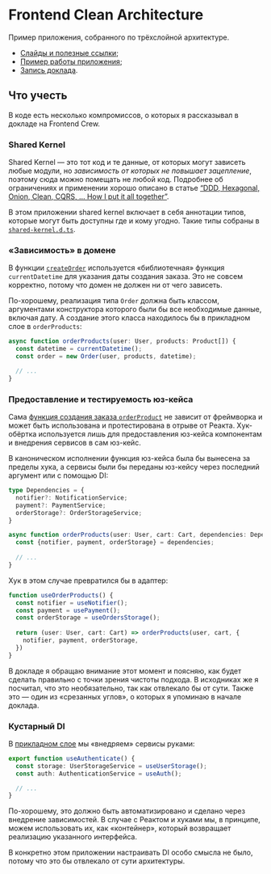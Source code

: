 # Frontend Clean Architecture

Пример приложения, собранного по трёхслойной архитектуре.

- [Слайды и полезные ссылки](https://bespoyasov.ru/talks/podlodka-conf-clean-architecture/);
- [Пример работы приложения](https://bespoyasov.ru/showcase/frontend-clean-architecture/);
- [Запись доклада](https://youtu.be/h4WQRqNjmX0).

## Что учесть

В коде есть несколько компромиссов, о которых я рассказывал в докладе на Frontend Crew. 

### Shared Kernel

Shared Kernel — это тот код и те данные, от которых могут зависеть любые модули, но _зависимость от которых не повышает зацепление_, поэтому сюда можно помещать не любой код. Подробнее об ограничениях и применении хорошо описано в статье [“DDD, Hexagonal, Onion, Clean, CQRS, … How I put it all together”](https://herbertograca.com/2017/11/16/explicit-architecture-01-ddd-hexagonal-onion-clean-cqrs-how-i-put-it-all-together/).

В этом приложении shared kernel включает в себя аннотации типов, которые могут быть доступны где и кому угодно. Такие типы собраны в [`shared-kernel.d.ts`](https://github.com/bespoyasov/frontend-clean-architecture/blob/master/src/shared-kernel.d.ts).

### «Зависимость» в домене

В функции [`createOrder`](https://github.com/bespoyasov/frontend-clean-architecture/blob/master/src/domain/order.ts#L15) используется «библиотечная» функция `currentDatetime` для указания даты создания заказа. Это не совсем корректно, потому что домен не должен ни от чего зависеть.

По-хорошему, реализация типа `Order` должна быть классом, аргументами конструктора которого были бы все необходимые данные, включая дату. А создание этого класса находилось бы в прикладном слое в `orderProducts`:

```ts
async function orderProducts(user: User, products: Product[]) {
  const datetime = currentDatetime();
  const order = new Order(user, products, datetime);

  // ...
}
```

### Предоставление и тестируемость юз-кейса

Сама [функция создания заказа `orderProduct`](https://github.com/bespoyasov/frontend-clean-architecture/blob/master/src/application/orderProducts.ts#L24) не зависит от фреймворка и может быть использована и протестирована в отрыве от Реакта. Хук-обёртка используется лишь для предоставления юз-кейса компонентам и внедрения сервисов в сам юз-кейс.

В каноническом исполнении функция юз-кейса была бы вынесена за пределы хука, а сервисы были бы переданы юз-кейсу через последний аргумент или с помощью DI:

```ts
type Dependencies = {
  notifier?: NotificationService;
  payment?: PaymentService;
  orderStorage?: OrderStorageService;
}

async function orderProducts(user: User, cart: Cart, dependencies: Dependencies = defaultDependencies) {
  const {notifier, payment, orderStorage} = dependencies;
  
  // ...
}
```

Хук в этом случае превратился бы в адаптер:

```ts
function useOrderProducts() {
  const notifier = useNotifier();
  const payment = usePayment();
  const orderStorage = useOrdersStorage();
  
  return (user: User, cart: Cart) => orderProducts(user, cart, {
    notifier, payment, orderStorage,
  })
}
```

В докладе я обращаю внимание этот момент и поясняю, как будет сделать правильно с точки зрения чистоты подхода. В исходниках же я посчитал, что это необязательно, так как отвлекало бы от сути. Также это — один из «срезанных углов», о которых я упоминаю в начале доклада.

### Кустарный DI

В [прикладном слое](https://github.com/bespoyasov/frontend-clean-architecture/blob/master/src/application/orderProducts.ts) мы «внедряем» сервисы руками:

```ts
export function useAuthenticate() {
  const storage: UserStorageService = useUserStorage();
  const auth: AuthenticationService = useAuth();

  // ...
}
```

По-хорошему, это должно быть автоматизировано и сделано через внедрение зависимостей. В случае с Реактом и хуками мы, в принципе, можем использовать их, как «контейнер», который возвращает реализацию указанного интерфейса.

В конкретно этом приложении настраивать DI особо смысла не было, потому что это бы отвлекало от сути архитектуры.
